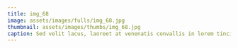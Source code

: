 ```yaml
--- 
title: img_68
image: assets/images/fulls/img_68.jpg 
thumbnail: assets/images/thumbs/img_68.jpg 
caption: Sed velit lacus, laoreet at venenatis convallis in lorem tincidunt. 
--- 
```

